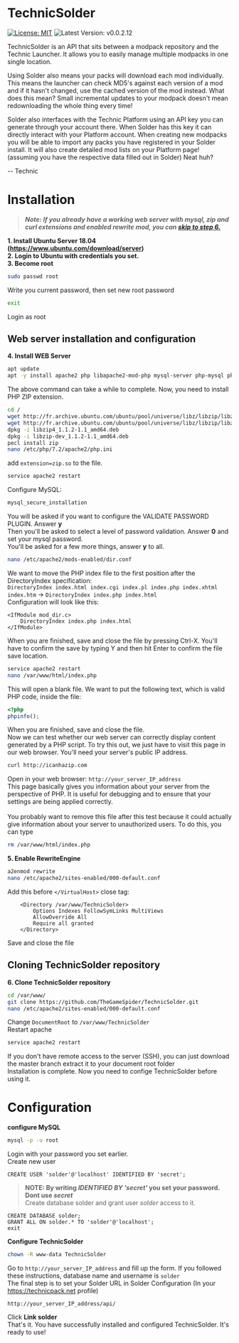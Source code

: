 # TechnicSolder
[![License: MIT](https://img.shields.io/badge/License-MIT-yellow.svg)](https://opensource.org/licenses/MIT)
![Latest Version: v0.0.2.12](https://img.shields.io/badge/Latest%20Version-v0.0.2.12-brightgreen.svg)

TechnicSolder is an API that sits between a modpack repository and the Technic Launcher. It allows you to easily manage multiple modpacks in one single location.

Using Solder also means your packs will download each mod individually. This means the launcher can check MD5's against each version of a mod and if it hasn't changed, use the cached version of the mod instead. What does this mean? Small incremental updates to your modpack doesn't mean redownloading the whole thing every time!

Solder also interfaces with the Technic Platform using an API key you can generate through your account there. When Solder has this key it can directly interact with your Platform account. When creating new modpacks you will be able to import any packs you have registered in your Solder install. It will also create detailed mod lists on your Platform page! (assuming you have the respective data filled out in Solder) Neat huh?

-- Technic

# Installation
> ***Note: If you already have a working web server with mysql, zip and curl extensions and enabled rewrite mod, you can [skip to step 6.](https://github.com/TheGameSpider/TechnicSolder#cloning-technicsolder-repository)***

**1. Install Ubuntu Server 18.04 (https://www.ubuntu.com/download/server)** <br />
**2. Login to Ubuntu with credentials you set.** <br />
**3. Become root**
```bash
sudo passwd root
```
Write you current password, then set new root password
```bash
exit
```
Login as root <br />
## Web server installation and configuration
**4. Install WEB Server**<br />
```bash
apt update
apt -y install apache2 php libapache2-mod-php mysql-server php-mysql php-curl php-dev zlib1g-dev
```
The above command can take a while to complete. Now, you need to install PHP ZIP extension.<br />
```bash
cd /
wget http://fr.archive.ubuntu.com/ubuntu/pool/universe/libz/libzip/libzip4_1.1.2-1.1_amd64.deb
wget http://fr.archive.ubuntu.com/ubuntu/pool/universe/libz/libzip/libzip-dev_1.1.2-1.1_amd64.deb
dpkg -i libzip4_1.1.2-1.1_amd64.deb
dpkg -i libzip-dev_1.1.2-1.1_amd64.deb
pecl install zip
nano /etc/php/7.2/apache2/php.ini
```
add `extension=zip.so` to the file.
```bash
service apache2 restart
```
Configure MySQL: 
```bash
mysql_secure_installation
```
You will be asked if you want to configure the VALIDATE PASSWORD PLUGIN. Answer **y**<br />
Then you'll be asked to select a level of password validation. Answer **0** and set your mysql password.<br />
You'll be asked for a few more things, answer **y** to all.
```bash
nano /etc/apache2/mods-enabled/dir.conf
```
We want to move the PHP index file to the first position after the DirectoryIndex specification: <br />
`DirectoryIndex index.html index.cgi index.pl index.php index.xhtml index.htm` -> `DirectoryIndex index.php index.html`<br />
Configuration will look like this:
```
<IfModule mod_dir.c>
    DirectoryIndex index.php index.html
</IfModule>
```
When you are finished, save and close the file by pressing Ctrl-X. You'll have to confirm the save by typing Y and then hit Enter to confirm the file save location.
```bash
service apache2 restart
nano /var/www/html/index.php
```
This will open a blank file. We want to put the following text, which is valid PHP code, inside the file:
```php
<?php
phpinfo();
```
When you are finished, save and close the file.<br />
Now we can test whether our web server can correctly display content generated by a PHP script. To try this out, we just have to visit this page in our web browser. You'll need your server's public IP address.
```bash
curl http://icanhazip.com
```
Open in your web browser: `http://your_server_IP_address` <br />
This page basically gives you information about your server from the perspective of PHP. It is useful for debugging and to ensure that your settings are being applied correctly.<br />
<br />
You probably want to remove this file after this test because it could actually give information about your server to unauthorized users. To do this, you can type
```bash
rm /var/www/html/index.php
```
**5. Enable RewriteEngine**<br />
```bash
a2enmod rewrite
nano /etc/apache2/sites-enabled/000-default.conf
```
Add this before `</VirtualHost>` close tag:
```
    <Directory /var/www/TechnicSolder>
        Options Indexes FollowSymLinks MultiViews
        AllowOverride All
        Require all granted
    </Directory>
```
Save and close the file
## Cloning TechnicSolder repository
**6. Clone TechnicSolder repository** 
```bash
cd /var/www/
git clone https://github.com/TheGameSpider/TechnicSolder.git
nano /etc/apache2/sites-enabled/000-default.conf
```
Change `DocumentRoot` to `/var/www/TechnicSolder`<br />
Restart apache
```bash
service apache2 restart
```
If you don't have remote access to the server (SSH), you can just download the master branch extract it to your document root folder<br />
Installation is complete. Now you need to confige TechnicSolder before using it.
# Configuration
**configure MySQL**
```bash
mysql -p -u root
```
Login with your password you set earlier. <br />
Create new user
```MYSQL
CREATE USER 'solder'@'localhost' IDENTIFIED BY 'secret';
```
> **NOTE: By writing *IDENTIFIED BY 'secret'* you set your password. Dont use *secret***<br />
Create database solder and grant user *solder* access to it.
```MYSQL
CREATE DATABASE solder;
GRANT ALL ON solder.* TO 'solder'@'localhost';
exit
```
**Configure TechnicSolder** <br />
```bash
chown -R www-data TechnicSolder
```
Go to `http://your_server_IP_address` and fill up the form. If you followed these instructions, database name and username is `solder` <br />
The final step is to set your Solder URL in Solder Configuration (In your https://technicpack.net profile)
```
http://your_server_IP_address/api/
```
Click **Link solder**<br />
That's it. You have successfully installed and configured TechnicSolder. It's ready to use!
